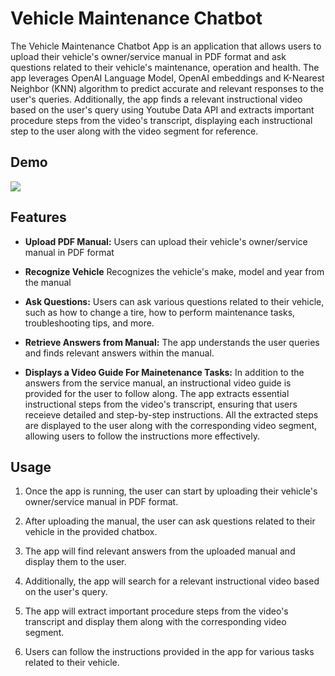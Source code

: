 # Vehicle Maintenance Chatbot

The Vehicle Maintenance Chatbot App is an application that allows users to upload their vehicle's owner/service manual in PDF format and ask questions related to their vehicle's maintenance, operation and health. The app leverages OpenAI Language Model, OpenAI embeddings and K-Nearest Neighbor (KNN) algorithm to predict accurate and relevant responses to the user's queries. Additionally, the app finds a relevant instructional video based on the user's query using Youtube Data API and extracts important procedure steps from the video's transcript, displaying each instructional step to the user along with the video segment for reference.

## Demo

[![](https://github.com/MuneebAnsari/vehicle-maintenance-chatbot/assets/22268574/63bc55aa-bbb0-4a3a-8732-9922a88c1d2c)](https://github.com/MuneebAnsari/vehicle-maintenance-chatbot/assets/22268574/63bc55aa-bbb0-4a3a-8732-9922a88c1d2c)

## Features

- **Upload PDF Manual:** Users can upload their vehicle's owner/service manual in PDF format

- **Recognize Vehicle** Recognizes the vehicle's make, model and year from the manual

- **Ask Questions:** Users can ask various questions related to their vehicle, such as how to change a tire, how to perform maintenance tasks, troubleshooting tips, and more.

- **Retrieve Answers from Manual:** The app understands the user queries and finds relevant answers within the manual.

- **Displays a Video Guide For Mainetenance Tasks:** In addition to the answers from the service manual, an instructional video guide is provided for the user to follow along. The app extracts essential instructional steps from the video's transcript, ensuring that users receieve detailed and step-by-step instructions.
  All the extracted steps are displayed to the user along with the corresponding video segment, allowing users to follow the instructions more effectively.

## Usage

1. Once the app is running, the user can start by uploading their vehicle's owner/service manual in PDF format.

2. After uploading the manual, the user can ask questions related to their vehicle in the provided chatbox.

3. The app will find relevant answers from the uploaded manual and display them to the user.

4. Additionally, the app will search for a relevant instructional video based on the user's query.

5. The app will extract important procedure steps from the video's transcript and display them along with the corresponding video segment.

6. Users can follow the instructions provided in the app for various tasks related to their vehicle.
